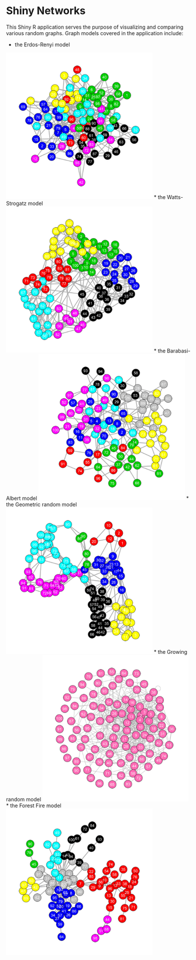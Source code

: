 # Shiny Networks

This Shiny R application serves the purpose of visualizing and comparing various random graphs. Graph models covered in the application include:
* the Erdos-Renyi model
<img src=www/model3.jpeg alt="alt text" width="400" height="400">
* the Watts-Strogatz model
<img src=www/model2.jpeg alt="alt text" width="400" height="400">
* the Barabasi-Albert model
<img src=www/model1.jpeg alt="alt text" width="400" height="400">
* the Geometric random model
<img src=www/model5.jpeg alt="alt text" width="400" height="400">
* the Growing random model
<img src=www/model6.jpeg alt="alt text" width="400" height="400">
* the Forest Fire model
<img src=www/model4.jpeg alt="alt text" width="400" height="400">

